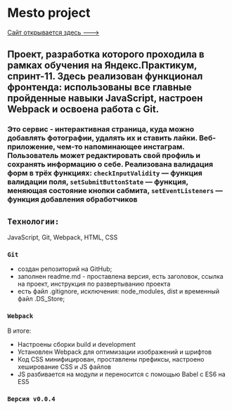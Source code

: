 # Mesto project
[Сайт открывается здесь --->](https://leannalight.github.io/Mesto-project-Yandex/)

## Проект, разработка которого проходила в рамках обучения на Яндекс.Практикум, спринт-11. Здесь реализован функционал фронтенда: использованы все главные пройденные навыки JavaScript, настроен Webpack и освоена работа с Git.

### Это сервис - интерактивная страница, куда можно добавлять фотографии, удалять их и ставить лайки. Веб-приложение, чем-то напоминающее инстаграм. Пользователь может редактировать свой профиль и сохранять информацию о себе. Реализована валидация форм в трёх функциях: ```checkInputValidity``` — функция валидации поля, ```setSubmitButtonState``` — функция, меняющая состояние кнопки сабмита, ```setEventListeners``` — функция добавления обработчиков

## ```Технологии:```
JavaScript,
Git,
Webpack,
HTML,
CSS

### ```Git```
- создан репозиторий на GitHub;
- заполнен readme.md - проставлена ​​версия, есть заголовок, ссылка на проект, инструкция по развертыванию проекта
- есть файл .gitignore, исключения: node_modules, dist и временный файл .DS_Store;

### ```Webpack```
В итоге:
- Настроены сборки build и development
- Установлен Webpack для оптимизации изображений и шрифтов
- Код CSS минифицирован, проставлены префиксы, настроено хеширование CSS и JS файлов
- JS разбивается на модули и переносится с помощью Babel с ES6 на ES5

### ```Версия v0.0.4```


